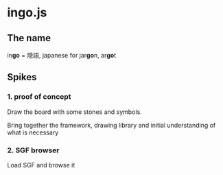 # ingo.js

## The name

in**go** = 隠語, japanese for jar**go**n, ar**go**t

## Spikes

### 1. proof of concept

Draw the board with some stones and symbols.

Bring together the framework, drawing library and initial understanding of what is necessary

### 2. SGF browser

Load SGF and browse it
